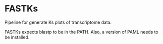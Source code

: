 # FASTKs
Pipeline for generate Ks plots of transcriptome data.

FASTKs expects blastp to be in the PATH.  Also, a version of PAML needs to be installed.
